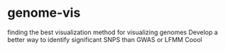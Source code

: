 # genome-vis
finding the best visualization method for visualizing genomes
Develop a better way to identify significant SNPS than GWAS or LFMM
Coool
